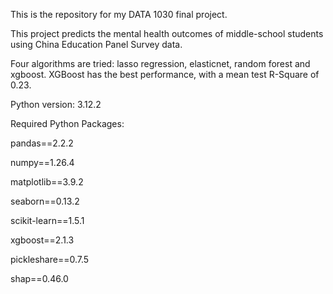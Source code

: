 This is the repository for my DATA 1030 final project.

This project predicts the mental health outcomes of middle-school students using China Education Panel Survey data.

Four algorithms are tried: lasso regression, elasticnet, random forest and xgboost. XGBoost has the best performance, with a mean test R-Square of 0.23.

Python version: 3.12.2

Required Python Packages:

pandas==2.2.2

numpy==1.26.4

matplotlib==3.9.2

seaborn==0.13.2

scikit-learn==1.5.1

xgboost==2.1.3

pickleshare==0.7.5

shap==0.46.0
